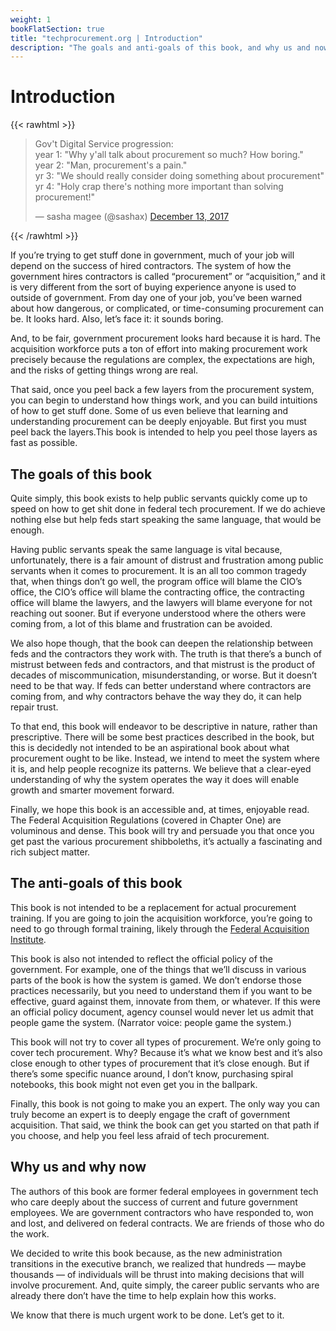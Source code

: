 ```yaml
---
weight: 1
bookFlatSection: true
title: "techprocurement.org | Introduction"
description: "The goals and anti-goals of this book, and why us and now?"
---
```


# Introduction

{{< rawhtml >}}

<blockquote class="twitter-tweet"><p lang="en" dir="ltr">Gov&#39;t Digital Service progression:<br>year 1: &quot;Why y&#39;all talk about procurement so much? How boring.&quot;<br>year 2: &quot;Man, procurement&#39;s a pain.&quot;<br>yr 3: &quot;We should really consider doing something about procurement&quot;<br>yr 4: &quot;Holy crap there&#39;s nothing more important than solving procurement!&quot;</p>&mdash; sasha magee (@sashax) <a href="https://twitter.com/sashax/status/941036458307076097?ref_src=twsrc%5Etfw">December 13, 2017</a></blockquote>

<script async src="https://platform.twitter.com/widgets.js" charset="utf-8"></script>

{{< /rawhtml >}}

If you’re trying to get stuff done in government, much of your job will depend on the success of hired contractors. The system of how the government hires contractors is called “procurement” or “acquisition,” and it is very different from the sort of buying experience anyone is used to outside of government. From day one of your job, you’ve been warned about how dangerous, or complicated, or time-consuming procurement can be. It looks hard. Also, let’s face it: it sounds boring.

And, to be fair, government procurement looks hard because it is hard. The acquisition workforce puts a ton of effort into making procurement work precisely because the regulations are complex, the expectations are high, and the risks of getting things wrong are real.

That said, once you peel back a few layers from the procurement system, you can begin to understand how things work, and you can build intuitions of how to get stuff done. Some of us even believe that learning and understanding procurement can be deeply enjoyable. But first you must peel back the layers.This book is intended to help you peel those layers as fast as possible.

## The goals of this book

Quite simply, this book exists to help public servants quickly come up to speed on how to get shit done in federal tech procurement. If we do achieve nothing else but help feds start speaking the same language, that would be enough.

Having public servants speak the same language is vital because, unfortunately, there is a fair amount of distrust and frustration among public servants when it comes to procurement. It is an all too common tragedy that, when things don’t go well, the program office will blame the CIO’s office, the CIO’s office will blame the contracting office, the contracting office will blame the lawyers, and the lawyers will blame everyone for not reaching out sooner. But if everyone understood where the others were coming from, a lot of this blame and frustration can be avoided.

We also hope though, that the book can deepen the relationship between feds and the contractors they work with. The truth is that there’s a bunch of mistrust between feds and contractors, and that mistrust is the product of decades of miscommunication, misunderstanding, or worse. But it doesn’t need to be that way. If feds can better understand where contractors are coming from, and why contractors behave the way they do, it can help repair trust.

To that end, this book will endeavor to be descriptive in nature, rather than prescriptive. There will be some best practices described in the book, but this is decidedly not intended to be an aspirational book about what procurement ought to be like. Instead, we intend to meet the system where it is, and help people recognize its patterns. We believe that a clear-eyed understanding of why the system operates the way it does will enable growth and smarter movement forward.

Finally, we hope this book is an accessible and, at times, enjoyable read. The Federal Acquisition Regulations (covered in Chapter One) are voluminous and dense. This book will try and persuade you that once you get past the various procurement shibboleths, it’s actually a fascinating and rich subject matter.

## The anti-goals of this book

This book is not intended to be a replacement for actual procurement training. If you are going to join the acquisition workforce, you’re going to need to go through formal training, likely through the [Federal Acquisition Institute](https://fai.gov).

This book is also not intended to reflect the official policy of the government. For example, one of the things that we’ll discuss in various parts of the book is how the system is gamed. We don’t endorse those practices necessarily, but you need to understand them if you want to be effective, guard against them, innovate from them, or whatever. If this were an official policy document, agency counsel would never let us admit that people game the system. (Narrator voice: people game the system.)

This book will not try to cover all types of procurement. We’re only going to cover tech procurement. Why? Because it’s what we know best and it’s also close enough to other types of procurement that it’s close enough. But if there’s some specific nuance around, I don’t know, purchasing spiral notebooks, this book might not even get you in the ballpark.

Finally, this book is not going to make you an expert. The only way you can truly become an expert is to deeply engage the craft of government acquisition. That said, we think the book can get you started on that path if you choose, and help you feel less afraid of tech procurement.

## Why us and why now

The authors of this book are former federal employees in government tech who care deeply about the success of current and future government employees. We are government contractors who have responded to, won and lost, and delivered on federal contracts. We are friends of those who do the work.

We decided to write this book because, as the new administration transitions in the executive branch, we realized that hundreds — maybe thousands — of individuals will be thrust into making decisions that will involve procurement. And, quite simply, the career public servants who are already there don’t have the time to help explain how this works.

We know that there is much urgent work to be done. Let’s get to it.
